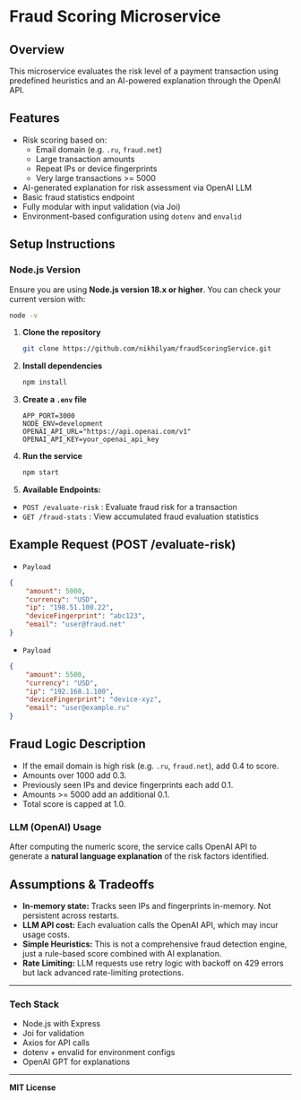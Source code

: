 # Fraud Scoring Microservice

## Overview
This microservice evaluates the risk level of a payment transaction using predefined heuristics and an AI-powered explanation through the OpenAI API.

## Features
- Risk scoring based on:
  - Email domain (e.g. `.ru`, `fraud.net`)
  - Large transaction amounts
  - Repeat IPs or device fingerprints
  - Very large transactions >= 5000
- AI-generated explanation for risk assessment via OpenAI LLM
- Basic fraud statistics endpoint
- Fully modular with input validation (via Joi)
- Environment-based configuration using `dotenv` and `envalid`

## Setup Instructions

### Node.js Version
Ensure you are using **Node.js version 18.x or higher**. You can check your current version with:
```bash
node -v
```
1. **Clone the repository**
    ```bash
    git clone https://github.com/nikhilyam/fraudScoringService.git
    ```

2. **Install dependencies**
    ```bash
    npm install
    ```

3. **Create a `.env` file**
    ```env
    APP_PORT=3000
    NODE_ENV=development
    OPENAI_API_URL="https://api.openai.com/v1"
    OPENAI_API_KEY=your_openai_api_key
    ```

4. **Run the service**
    ```bash
    npm start
    ```

5. **Available Endpoints:**
- `POST /evaluate-risk` : Evaluate fraud risk for a transaction
- `GET /fraud-stats` : View accumulated fraud evaluation statistics

## Example Request (POST /evaluate-risk)
- `Payload`
```json
{
    "amount": 5000,
    "currency": "USD",
    "ip": "198.51.100.22",
    "deviceFingerprint": "abc123",
    "email": "user@fraud.net"
}
```
- `Payload`
```json
{
    "amount": 5500,
    "currency": "USD",
    "ip": "192.168.1.100",
    "deviceFingerprint": "device-xyz",
    "email": "user@example.ru"
}
```

## Fraud Logic Description
- If the email domain is high risk (e.g. `.ru`, `fraud.net`), add 0.4 to score.
- Amounts over 1000 add 0.3.
- Previously seen IPs and device fingerprints each add 0.1.
- Amounts >= 5000 add an additional 0.1.
- Total score is capped at 1.0.

### LLM (OpenAI) Usage
After computing the numeric score, the service calls OpenAI API to generate a **natural language explanation** of the risk factors identified.

## Assumptions & Tradeoffs
- **In-memory state:** Tracks seen IPs and fingerprints in-memory. Not persistent across restarts.
- **LLM API cost:** Each evaluation calls the OpenAI API, which may incur usage costs.
- **Simple Heuristics:** This is not a comprehensive fraud detection engine, just a rule-based score combined with AI explanation.
- **Rate Limiting:** LLM requests use retry logic with backoff on 429 errors but lack advanced rate-limiting protections.

---
### Tech Stack
- Node.js with Express
- Joi for validation
- Axios for API calls
- dotenv + envalid for environment configs
- OpenAI GPT for explanations

---
**MIT License**

